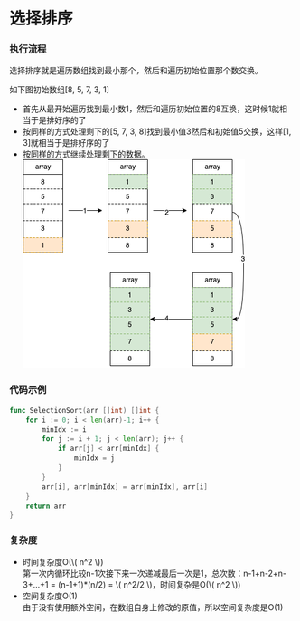 # 选择排序

### 执行流程
选择排序就是遍历数组找到最小那个，然后和遍历初始位置那个数交换。  

如下图初始数组[8, 5, 7, 3, 1]
- 首先从最开始遍历找到最小数1，然后和遍历初始位置的8互换，这时候1就相当于是排好序的了
- 按同样的方式处理剩下的[5, 7, 3, 8]找到最小值3然后和初始值5交换，这样[1, 3]就相当于是排好序的了
- 按同样的方式继续处理剩下的数据。
![](./selection.png)

### 代码示例
```Go
func SelectionSort(arr []int) []int {
	for i := 0; i < len(arr)-1; i++ {
		minIdx := i
		for j := i + 1; j < len(arr); j++ {
			if arr[j] < arr[minIdx] {
				minIdx = j
			}
		}
		arr[i], arr[minIdx] = arr[minIdx], arr[i]
	}
	return arr
}
```
### 复杂度
- 时间复杂度O(\\( n^2 \\))  
 第一次内循环比较n-1次接下来一次递减最后一次是1，总次数：n-1+n-2+n-3+...+1 = (n-1+1)*(n/2) = \\( n^2/2 \\)，时间复杂是O(\\( n^2 \\))
- 空间复杂度O(1)   
由于没有使用额外空间，在数组自身上修改的原值，所以空间复杂度是O(1)